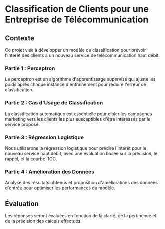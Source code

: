 
# Classification de Clients pour une Entreprise de Télécommunication

## Contexte
Ce projet vise à développer un modèle de classification pour prévoir l'intérêt des clients à un nouveau service de télécommunication haut débit.

### Partie 1 : Perceptron
Le perceptron est un algorithme d'apprentissage supervisé qui ajuste les poids après chaque instance d'entraînement pour réduire l'erreur de classification.

### Partie 2 : Cas d'Usage de Classification
La classification automatique est essentielle pour cibler les campagnes marketing vers les clients les plus susceptibles d'être intéressés par le service proposé.

### Partie 3 : Régression Logistique
Nous utiliserons la régression logistique pour prédire l'intérêt pour le nouveau service haut débit, avec une évaluation basée sur la précision, le rappel, et la courbe ROC.

### Partie 4 : Amélioration des Données
Analyse des résultats obtenus et proposition d'améliorations des données d'entrée pour optimiser les performances du modèle.

## Évaluation
Les réponses seront évaluées en fonction de la clarté, de la pertinence et de la précision des calculs effectués.

